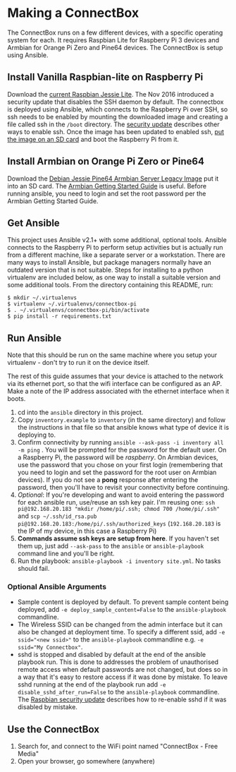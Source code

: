 # Making a ConnectBox

The ConnectBox runs on a few different devices, with a specific operating system for each. It requires Raspbian Lite for Raspberry Pi 3 devices and Armbian for Orange Pi Zero and Pine64 devices. The ConnectBox is setup using Ansible.

## Install Vanilla Raspbian-lite on Raspberry Pi

Download the [current Raspbian Jessie Lite](https://www.raspberrypi.org/downloads/raspbian/). The Nov 2016 introduced a security update that disables the SSH daemon by default. The connectbox is deployed using Ansible, which connects to the Raspberry Pi over SSH, so ssh needs to be enabled by mounting the downloaded image and creating a file called ssh in the `/boot` directory. The [security update](https://www.raspberrypi.org/blog/a-security-update-for-raspbian-pixel/) describes other ways to enable ssh. Once the image has been updated to enabled ssh, [put the image on an SD card](https://www.raspberrypi.org/documentation/installation/installing-images/) and boot the Raspberry Pi from it.

## Install Armbian on Orange Pi Zero or Pine64

Download the [Debian Jessie Pine64 Armbian Server Legacy Image](https://www.armbian.com/pine64/) put it into an SD card. The [Armbian Getting Started Guide](https://docs.armbian.com/User-Guide_Getting-Started/) is useful. Before running ansible, you need to login and set the root password per the Armbian Getting Started Guide.

## Get Ansible

This project uses Ansible v2.1+ with some additional, optional tools. Ansible connects to the Raspberry Pi to perform setup activities but is actually run from a different machine, like a separate server or a workstation. There are many ways to install Ansible, but package managers normally have an outdated version that is not suitable. Steps for installing to a python virtualenv are included below, as one way to install a suitable version and some additional tools. From the directory containing this README, run:

```
$ mkdir ~/.virtualenvs
$ virtualenv ~/.virtualenvs/connectbox-pi
$ . ~/.virtualenvs/connectbox-pi/bin/activate
$ pip install -r requirements.txt
```

## Run Ansible

Note that this should be run on the same machine where you setup your virtualenv - don't try to run it on the device itself.

The rest of this guide assumes that your device is attached to the network via its ethernet port, so that the wifi interface can be configured as an AP. Make a note of the IP address associated with the ethernet interface when it boots.

1. cd into the `ansible` directory in this project.
1. Copy `inventory.example` to `inventory` (in the same directory) and follow the instructions in that file so that ansible knows what type of device it is deploying to.
1. Confirm connectivity by running `ansible --ask-pass -i inventory all -m ping` . You will be prompted for the password for the default user. On a Raspberry Pi, the password will be _raspberry_. On Armbian devices, use the password that you chose on your first login (remembering that you need to login and set the password for the root user on Armbian devices). If you do not see a **pong** response after entering the password, then you'll have to revisit your connectivity before continuing.
1. _Optional_: If you're developing and want to avoid entering the password for each ansible run, use/reuse an ssh key pair. I'm reusing one: `ssh pi@192.168.20.183 "mkdir /home/pi/.ssh; chmod 700 /home/pi/.ssh"` and `scp ~/.ssh/id_rsa.pub pi@192.168.20.183:/home/pi/.ssh/authorized_keys` (`192.168.20.183` is the IP of my device, in this case a Raspberry Pi)
1. **Commands assume ssh keys are setup from here**. If you haven't set them up, just add `--ask-pass` to the `ansible` or `ansible-playbook` command line and you'll be right.
1. Run the playbook: `ansible-playbook -i inventory site.yml`. No tasks should fail.

### Optional Ansible Arguments

- Sample content is deployed by default. To prevent sample content being deployed, add `-e deploy_sample_content=False` to the `ansible-playbook` commandline.
- The Wireless SSID can be changed from the admin interface but it can also be changed at deployment time. To specify a different ssid, add `-e ssid="<new ssid>"` to the `ansible-playbook` commandline e.g. `-e ssid="My Connectbox"`.
- sshd is stopped and disabled by default at the end of the ansible playbook run. This is done to addresses the problem of unauthorised remote access when default passwords are not changed, but does so in a way that it's easy to restore access if it was done by mistake. To leave sshd running at the end of the playbook run add `-e disable_sshd_after_run=False` to the `ansible-playbook` commandline. The [Raspbian security update](https://www.raspberrypi.org/blog/a-security-update-for-raspbian-pixel/) describes how to re-enable sshd if it was disabled by mistake.

## Use the ConnectBox

1. Search for, and connect to the WiFi point named "ConnectBox - Free Media"
1. Open your browser, go somewhere (anywhere)
